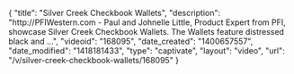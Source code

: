 {
    "title": "Silver Creek Checkbook Wallets",
    "description": "http:\/\/PFIWestern.com - Paul and Johnelle Little, Product Expert from PFI, showcase Silver Creek Checkbook Wallets. The Wallets feature distressed black and ...",
    "videoid": "168095",
    "date_created": "1400657557",
    "date_modified": "1418181433",
    "type": "captivate",
    "layout": "video",
    "url": "\/v\/silver-creek-checkbook-wallets\/168095"
}